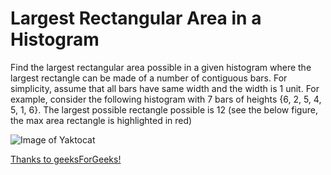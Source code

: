 # Largest Rectangular Area in a Histogram

Find the largest rectangular area possible in a given histogram where the largest rectangle can be made of a number of contiguous bars. For simplicity, assume that all bars have same width and the width is 1 unit.
For example, consider the following histogram with 7 bars of heights {6, 2, 5, 4, 5, 1, 6}. The largest possible rectangle possible is 12 (see the below figure, the max area rectangle is highlighted in red)

![Image of Yaktocat](https://octodex.github.com/images/yaktocat.png)

[Thanks to geeksForGeeks!](https://www.geeksforgeeks.org/largest-rectangle-under-histogram/)